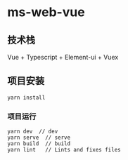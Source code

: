 # ms-web-vue

## 技术栈
Vue + Typescript + Element-ui + Vuex

## 项目安装
```
yarn install
```

### 项目运行
```
yarn dev  // dev
yarn serve  // serve
yarn build  // build
yarn lint   // Lints and fixes files
```
